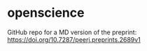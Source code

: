 # openscience
GitHub repo for a MD version of the preprint: https://doi.org/10.7287/peerj.preprints.2689v1
